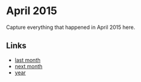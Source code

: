 # April 2015

Capture everything that happened in April 2015 here.

## Links
- [last month](calendar/months/2015-03.md)
- [next month](calendar/months/2015-05.md)
- [year](calendar/years/2015.md)